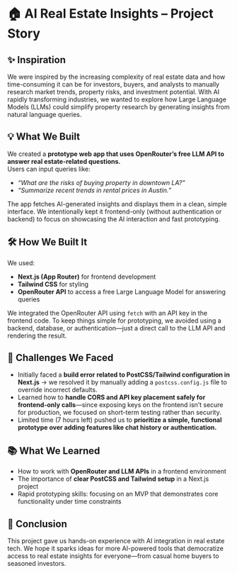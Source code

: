 # 🏠 AI Real Estate Insights – Project Story

## ✨ Inspiration
We were inspired by the increasing complexity of real estate data and how time-consuming it can be for investors, buyers, and analysts to manually research market trends, property risks, and investment potential. With AI rapidly transforming industries, we wanted to explore how Large Language Models (LLMs) could simplify property research by generating insights from natural language queries.

## 💡 What We Built
We created a **prototype web app that uses OpenRouter’s free LLM API to answer real estate-related questions.**  
Users can input queries like:  
- *“What are the risks of buying property in downtown LA?”*  
- *“Summarize recent trends in rental prices in Austin.”*

The app fetches AI-generated insights and displays them in a clean, simple interface. We intentionally kept it frontend-only (without authentication or backend) to focus on showcasing the AI interaction and fast prototyping.

## 🛠️ How We Built It
We used:
- **Next.js (App Router)** for frontend development
- **Tailwind CSS** for styling
- **OpenRouter API** to access a free Large Language Model for answering queries

We integrated the OpenRouter API using `fetch` with an API key in the frontend code. To keep things simple for prototyping, we avoided using a backend, database, or authentication—just a direct call to the LLM API and rendering the result.

## 🚧 Challenges We Faced
- Initially faced a **build error related to PostCSS/Tailwind configuration in Next.js** → we resolved it by manually adding a `postcss.config.js` file to override incorrect defaults.
- Learned how to **handle CORS and API key placement safely for frontend-only calls**—since exposing keys on the frontend isn’t secure for production, we focused on short-term testing rather than security.
- Limited time (7 hours left) pushed us to **prioritize a simple, functional prototype over adding features like chat history or authentication.**

## 📚 What We Learned
- How to work with **OpenRouter and LLM APIs** in a frontend environment
- The importance of **clear PostCSS and Tailwind setup** in a Next.js project
- Rapid prototyping skills: focusing on an MVP that demonstrates core functionality under time constraints

## 🚀 Conclusion
This project gave us hands-on experience with AI integration in real estate tech. We hope it sparks ideas for more AI-powered tools that democratize access to real estate insights for everyone—from casual home buyers to seasoned investors.

